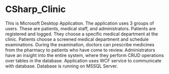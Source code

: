 # CSharp_Clinic
This is Microsoft Desktop Application. 
The application uses 3 groups of users. These are patients, medical staff, and administrators. 
Patients are registered and logged. They choose a specific medical department at the clinic. 
Patients choose a screened medical department and schedule examinations.
During the examination, doctors can prescribe medicines from the pharmacy to patients who have come to review.
Administrators have an insight into the entire system, where they perform CRUD operations over tables in the database.
Application uses WCF service to communicate with database. Database is running on MSSQL Server.
